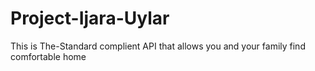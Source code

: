 # Project-Ijara-Uylar
This is The-Standard complient API that allows you and your family find comfortable home
